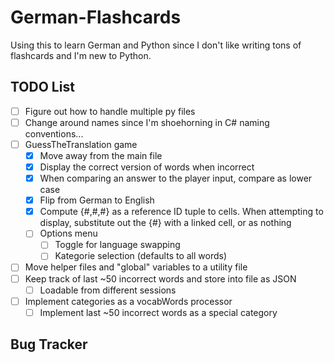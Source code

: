 # German-Flashcards
Using this to learn German and Python since I don't like writing tons of flashcards and I'm new to Python.


## TODO List
- [ ] Figure out how to handle multiple py files
- [ ] Change around names since I'm shoehorning in C# naming conventions...
- [ ] GuessTheTranslation game
    - [x] Move away from the main file 
    - [x] Display the correct version of words when incorrect
    - [x] When comparing an answer to the player input, compare as lower case
    - [x] Flip from German to English
    - [x] Compute {#,#,#} as a reference ID tuple to cells. When attempting to display, substitute out the {#} with a linked cell, or as nothing
    - [ ] Options menu
        - [ ] Toggle for language swapping
        - [ ] Kategorie selection (defaults to all words)
- [ ] Move helper files and "global" variables to a utility file
- [ ] Keep track of last ~50 incorrect words and store into file as JSON
    - [ ] Loadable from different sessions
- [ ] Implement categories as a vocabWords processor
    - [ ] Implement last ~50 incorrect words as a special category

## Bug Tracker